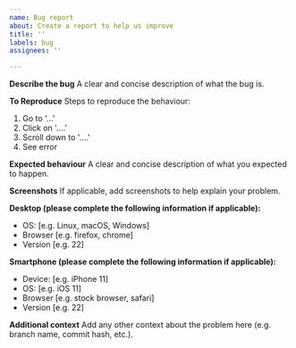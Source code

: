 ```yaml
---
name: Bug report
about: Create a report to help us improve
title: ''
labels: bug
assignees: ''

---
```


**Describe the bug**
A clear and concise description of what the bug is.

**To Reproduce**
Steps to reproduce the behaviour:
1. Go to '...'
2. Click on '....'
3. Scroll down to '....'
4. See error

**Expected behaviour**
A clear and concise description of what you expected to happen.

**Screenshots**
If applicable, add screenshots to help explain your problem.

**Desktop (please complete the following information if applicable):**
 - OS: [e.g. Linux, macOS, Windows]
 - Browser [e.g. firefox, chrome]
 - Version [e.g. 22]

**Smartphone (please complete the following information if applicable):**
 - Device: [e.g. iPhone 11]
 - OS: [e.g. iOS 11]
 - Browser [e.g. stock browser, safari]
 - Version [e.g. 22]

**Additional context**
Add any other context about the problem here (e.g. branch name, commit hash, etc.).
